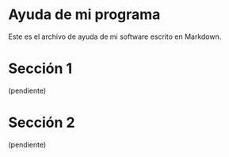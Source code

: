# Ayuda de mi programa

Este es el archivo de ayuda de mi software escrito en Markdown.

# Sección 1

(pendiente)

# Sección 2

(pendiente)
